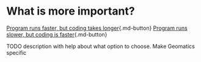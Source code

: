 # What is more important?
[Program runs faster, but coding takes longer](./compiled/index.md){.md-button}
[Program runs slower, but coding is faster](./interpreted/index.md){.md-button}

TODO description with help about what option to choose. Make Geomatics specific